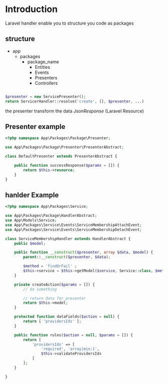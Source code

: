 # Introduction 
Laravel handler enable you to structure you code as packages

## structure 
- app
  - packages
    - package_name
      - Entities
      - Events
      - Presenters
      - Controllers

```php

$presenter = new ServicePresenter();
return ServicerHandler::resolve('create', [], $presenter, ...)

```

the presenter transform the data $JsonResponse$ (Laravel Resource)

## Presenter example

```php
<?php namespace App\Packages\Package\Presenter;

use App\Packages\Package\Presenter\PresenterAbstract;

class DefaultPresenter extends PresenterAbstract {

    public function successResponse($params = []) {
        return $this->resource;
    }
}

```

## hanlder Example

```php
<?php namespace App\Packages\Service;

use App\Packages\Package\HandlerAbstract;
use App\Models\Service;
use App\Packages\Service\Events\ServiceMembershipAttachEvent;
use App\Packages\Service\Events\ServiceMembershipDetachEvent;

class ServiceMembershipHandler extends HandlerAbstract {
    public $model;

    public function __construct($presenter, array $data, $model) {
        parent::__construct($presenter, $data);

        $method = 'findOrFail' ;
        $this->service = $this->getModel($service, Service::class, $method);
    }

    private createAction($params = []) {
        // do something

        // return data for presenter
        return $this->model;
    }

    protected function dataFields($action = null) {
        return [ 'providersIds' ];   
    }

    public function rules($action = null, $params = []) {
        return [
            'providersIds' => [
                'required', 'array|min:1',
                $this->validateProvidersIds
            ]
        ];
    }

}


```